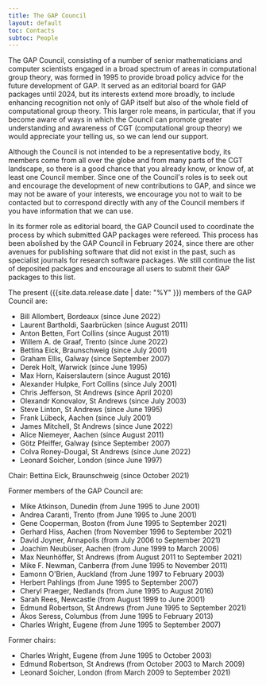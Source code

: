 ```yaml
---
title: The GAP Council
layout: default
toc: Contacts
subtoc: People
---
```


The GAP Council, consisting of a number of senior
mathematicians and computer scientists engaged in a broad spectrum of
areas in computational group theory, was formed in 1995 to provide broad
policy advice for the future development of GAP. It served as an editorial
board for GAP packages until 2024, but its interests extend more broadly, to include
enhancing recognition not only of GAP itself but also of
the whole field of computational group theory. This larger role means,
in particular, that if you become aware of ways in which the Council can
promote greater understanding and awareness of CGT (computational group
theory) we would appreciate your telling us, so we can lend our support.

Although the Council is not intended to be a representative body, its
members come from all over the globe and from many parts of the CGT
landscape, so there is a good chance that you already know, or know of,
at least one Council member. Since one of the Council's roles is to seek
out and encourage the development of new contributions to
GAP, and since we may not be aware of your interests,
we encourage you not to wait to be contacted but to correspond directly
with any of the Council members if you have information that we can use.

In its former role as editorial board, the GAP Council used to
coordinate the process by which submitted GAP packages
were refereed. This process has been abolished by the GAP Council in
February 2024, since there are other avenues for publishing software
that did not exist in the past, such as specialist journals for research
software packages. We still continue the list of deposited packages and
encourage all users to submit their GAP packages to this list.

The present ({{site.data.release.date | date: "%Y" }}) members of the GAP Council are:

- Bill Allombert, Bordeaux (since June 2022)
- Laurent Bartholdi, Saarbrücken (since August 2011)
- Anton Betten, Fort Collins (since August 2011)
- Willem A. de Graaf, Trento (since June 2022)
- Bettina Eick, Braunschweig (since July 2001)
- Graham Ellis, Galway (since September 2007)
- Derek Holt, Warwick (since June 1995)
- Max Horn, Kaiserslautern (since August 2016)
- Alexander Hulpke, Fort Collins (since July 2001)
- Chris Jefferson, St Andrews (since April 2020)
- Olexandr Konovalov, St Andrews (since July 2003)
- Steve Linton, St Andrews (since June 1995)
- Frank Lübeck, Aachen (since July 2001)
- James Mitchell, St Andrews (since June 2022)
- Alice Niemeyer, Aachen (since August 2011)
- Götz Pfeiffer, Galway (since September 2007)
- Colva Roney-Dougal, St Andrews (since June 2022)
- Leonard Soicher, London (since June 1997)

Chair: Bettina Eick, Braunschweig (since October 2021)

Former members of the GAP Council are:

- Mike Atkinson, Dunedin (from June 1995 to June 2001)
- Andrea Caranti, Trento (from June 1995 to June 2001)
- Gene Cooperman, Boston (from June 1995 to September 2021)
- Gerhard Hiss, Aachen (from November 1996 to September 2021)
- David Joyner, Annapolis (from July 2006 to September 2021)
- Joachim Neubüser, Aachen (from June 1999 to March 2006)
- Max Neunhöffer, St Andrews (from August 2011 to September 2021)
- Mike F. Newman, Canberra (from June 1995 to November 2011)
- Eamonn O'Brien, Auckland (from June 1997 to February 2003)
- Herbert Pahlings (from June 1995 to September 2007)
- Cheryl Praeger, Nedlands (from June 1995 to August 2016)
- Sarah Rees, Newcastle (from August 1999 to June 2001)
- Edmund Robertson, St Andrews (from June 1995 to September 2021)
- Ákos Seress, Columbus (from June 1995 to February 2013)
- Charles Wright, Eugene (from June 1995 to September 2007)

Former chairs:

- Charles Wright, Eugene (from June 1995 to October 2003)
- Edmund Robertson, St Andrews (from October 2003 to March 2009)
- Leonard Soicher, London (from March 2009 to September 2021)
